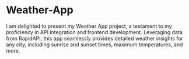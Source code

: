 # Weather-App
I am delighted to present my Weather App project, a testament to my proficiency in API integration and frontend development. Leveraging data from RapidAPI, this app seamlessly provides detailed weather insights for any city, including sunrise and sunset times, maximum temperatures, and more.
